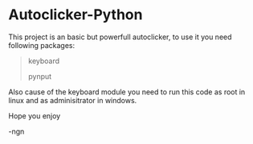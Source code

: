 # Autoclicker-Python
This project is an basic but powerfull autoclicker, to use it you need following packages:
>keyboard
>
>pynput

Also cause of the keyboard module you need to run this code as root in linux and as adminisitrator in windows.

Hope you enjoy

-ngn
